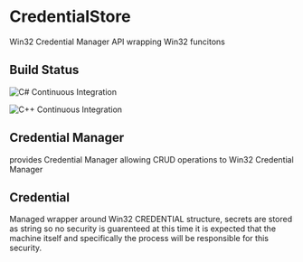 # CredentialStore

Win32 Credential Manager API wrapping Win32 funcitons

## Build Status

![C# Continuous Integration](https://github.com/tsmoreland/CredentialStore/workflows/C%23%20Continuous%20Integration/badge.svg)

![C++ Continuous Integration](https://github.com/tsmoreland/CredentialStore/workflows/C++%20Continuous%20Integration/badge.svg)

## Credential Manager

provides Credential Manager allowing CRUD operations to Win32 Credential Manager

## Credential

Managed wrapper around Win32 CREDENTIAL structure, secrets are stored as string so no security is guarenteed at this time it is expected that the machine itself and specifically the process will be responsible for this security.
